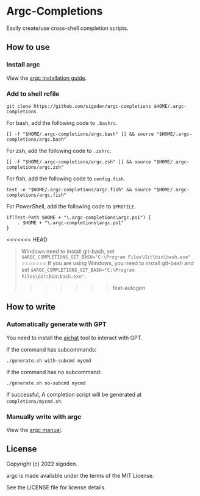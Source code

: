 # Argc-Completions

Easily create/use cross-shell completion scripts.

## How to use

### Install argc

View the [argc installation guide](https://github.com/sigoden/argc#install).

### Add to shell rcfile

```
git clone https://github.com/sigoden/argc-completions $HOME/.argc-completions
```

For bash, add the following code to `.bashrc`.
```
[[ -f "$HOME/.argc-completions/argc.bash" ]] && source "$HOME/.argc-completions/argc.bash" 
```

For zsh, add the following code to `.zshrc`.
```
[[ -f "$HOME/.argc-completions/argc.zsh" ]] && source "$HOME/.argc-completions/argc.zsh" 
```

For fish, add the following code to `config.fish`.
```
test -e "$HOME/.argc-completions/argc.fish" && source "$HOME/.argc-completions/argc.fish" 
```

For PowerShell, add the following code to `$PROFILE`.

```
if(Test-Path $HOME + "\.argc-completions\argc.ps1") {
    . $HOME + "\.argc-completions\argc.ps1"
}
```

<<<<<<< HEAD
> Windows need to install git-bash, set `$ARGC_COMPLETIONS_GIT_BASH="C:\Program Files\Git\bin\bash.exe"`
=======
> If you are using Windows, you need to install git-bash and set `$ARGC_COMPLETIONS_GIT_BASH="C:\Program Files\Git\bin\bash.exe"`.
>>>>>>> feat-autogen

## How to write

### Automatically generate with GPT

You need to install the [aichat](https://github.com/sigoden/aichat) tool to interact with GPT.

If the command has subcommands:

```
./generate.sh with-subcmd mycmd
```

If the command has no subcommand:

```
./generate.sh no-subcmd mycmd
```

If successful, A completion script will be generated at `completions/mycmd.sh`.

### Manually write with argc

View the [argc manual](https://github.com/sigoden/argc#comment-tags).

## License

Copyright (c) 2022 sigoden.

argc is made available under the terms of the MIT License. 

See the LICENSE file for license details.